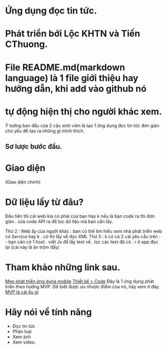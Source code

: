 # Ứng dụng đọc tin tức. #
# Phát triển bới Lộc KHTN và Tiến CThuong. #

# File README.md(markdown language) là 1 file giới thiệu hay hướng dẫn, khi add vào github nó
# tự động hiện thị cho người khác xem.

Ý tưởng ban đầu của 2 cậu sinh viên là tạo 1 ứng dụng đọc tin tức đơn giản
chủ yếu để tạo ra những gì mình thích.

## Sơ lược bước đầu. ##

# Giao diện #

[](/app/src/main/res/drawable/Activity.png) (Giao diện chính)

# Dữ liệu lấy từ đâu? #

Đầu tiên thì cái web kia có phải của bạn hay k  nếu là bạn code ra thì đơn giản . sửa code API ra để lọc dữ liệu mà bạn cần lấy.

Thứ 2 : Web ấy của người khác : bạn có thể tìm hiểu xem nhà phát triển web có Service hay k . có thì lấy về đọc XML
Thứ 3 : k có cả 2 cái yêu cầu trên : - bạn cần có 1 host . viết Js để lấy text về . lọc các text đã có . r ở app đọc lại (cái này là ăn trộm đấy)

# Tham khảo những link sau. #

[Mẹo phát triển ứng dụng mobile](https://applancer.net/viet/kien-thuc/6-buoc-de-tiet-kiem-50-thoi-gian-va-ngan-sach-xay-dung-ung-dung-mobile-2.html)
[Thiết kế > Code](http://www.uxd.vn/3-bi-quyet-nen-tang-trong-thiet-ke-ung-dung-mobile/)
Đây là 1 ứng dụng phát triển theo hướng MVP.
Để biết được ưu nhược điểm của nó, hãy xem ở đây.
[MVP là cái ếu gì](http://gamestudio.vn/tin-tuc/21-kinh-nghiem-lam-game/tai-sao-muon-thanh-cong-cac-nha-phat-trien-can-co-mot-ung-dung-mvp-1023.html)

# Hãy nói về tính năng #
 * Đọc tin tức
 * Phân loại
 * Xem ảnh
 * Xem video.